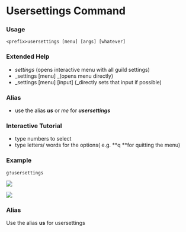 # Usersettings Command

### Usage

```
<prefix>usersettings [menu] [args] [whatever]
```

### Extended Help

* _settings_ \(opens interactive menu with all guild settings\)
* _settings \[menu\] _\(opens menu directly\)
* \_settings \[menu\] \[input\] \(\_directly sets that input if possible\)

### Alias

* use the alias _**us**_ or _me_ for _**usersettings**_

### Interactive Tutorial

* type numbers to select
* type letters/ words for the options\( e.g. **q **for quitting the menu\)

### Example

```
g!usersettings
```

![](https://cdn.discordapp.com/attachments/282295514727448587/359343900357296138/image.png)

![](https://cdn.discordapp.com/attachments/282295514727448587/359343912323907584/image.png)

### Alias

Use the alias **us** for usersettings

